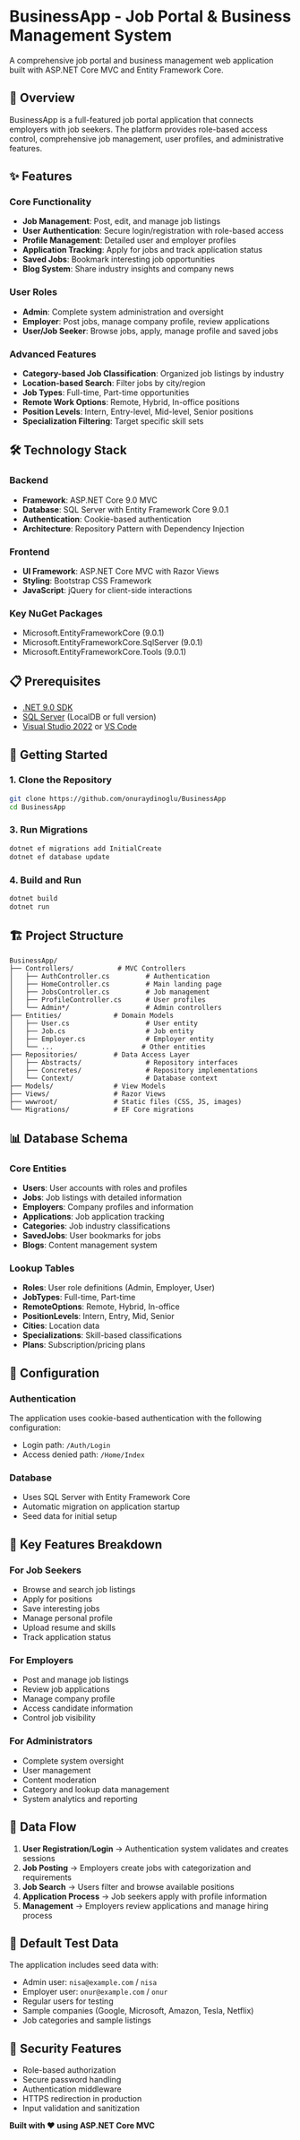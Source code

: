 # BusinessApp - Job Portal & Business Management System

A comprehensive job portal and business management web application built with ASP.NET Core MVC and Entity Framework Core.

## 🚀 Overview

BusinessApp is a full-featured job portal application that connects employers with job seekers. The platform provides role-based access control, comprehensive job management, user profiles, and administrative features.

## ✨ Features

### Core Functionality
- **Job Management**: Post, edit, and manage job listings
- **User Authentication**: Secure login/registration with role-based access
- **Profile Management**: Detailed user and employer profiles
- **Application Tracking**: Apply for jobs and track application status
- **Saved Jobs**: Bookmark interesting job opportunities
- **Blog System**: Share industry insights and company news

### User Roles
- **Admin**: Complete system administration and oversight
- **Employer**: Post jobs, manage company profile, review applications
- **User/Job Seeker**: Browse jobs, apply, manage profile and saved jobs

### Advanced Features
- **Category-based Job Classification**: Organized job listings by industry
- **Location-based Search**: Filter jobs by city/region
- **Job Types**: Full-time, Part-time opportunities
- **Remote Work Options**: Remote, Hybrid, In-office positions
- **Position Levels**: Intern, Entry-level, Mid-level, Senior positions
- **Specialization Filtering**: Target specific skill sets

## 🛠️ Technology Stack

### Backend
- **Framework**: ASP.NET Core 9.0 MVC
- **Database**: SQL Server with Entity Framework Core 9.0.1
- **Authentication**: Cookie-based authentication
- **Architecture**: Repository Pattern with Dependency Injection

### Frontend
- **UI Framework**: ASP.NET Core MVC with Razor Views
- **Styling**: Bootstrap CSS Framework
- **JavaScript**: jQuery for client-side interactions

### Key NuGet Packages
- Microsoft.EntityFrameworkCore (9.0.1)
- Microsoft.EntityFrameworkCore.SqlServer (9.0.1)
- Microsoft.EntityFrameworkCore.Tools (9.0.1)

## 📋 Prerequisites

- [.NET 9.0 SDK](https://dotnet.microsoft.com/download/dotnet/9.0)
- [SQL Server](https://www.microsoft.com/en-us/sql-server/sql-server-downloads) (LocalDB or full version)
- [Visual Studio 2022](https://visualstudio.microsoft.com/) or [VS Code](https://code.visualstudio.com/)

## 🚀 Getting Started

### 1. Clone the Repository
```bash
git clone https://github.com/onuraydinoglu/BusinessApp
cd BusinessApp
```

### 3. Run Migrations
```bash
dotnet ef migrations add InitialCreate
dotnet ef database update
```

### 4. Build and Run
```bash
dotnet build
dotnet run
```

## 🏗️ Project Structure

```
BusinessApp/
├── Controllers/           # MVC Controllers
│   ├── AuthController.cs         # Authentication
│   ├── HomeController.cs         # Main landing page
│   ├── JobsController.cs         # Job management
│   ├── ProfileController.cs      # User profiles
│   └── Admin*/                   # Admin controllers
├── Entities/             # Domain Models
│   ├── User.cs                   # User entity
│   ├── Job.cs                    # Job entity
│   ├── Employer.cs               # Employer entity
│   └── ...                      # Other entities
├── Repositories/         # Data Access Layer
│   ├── Abstracts/                # Repository interfaces
│   ├── Concretes/                # Repository implementations
│   └── Context/                  # Database context
├── Models/               # View Models
├── Views/                # Razor Views
├── wwwroot/              # Static files (CSS, JS, images)
└── Migrations/           # EF Core migrations
```

## 📊 Database Schema

### Core Entities
- **Users**: User accounts with roles and profiles
- **Jobs**: Job listings with detailed information
- **Employers**: Company profiles and information
- **Applications**: Job application tracking
- **Categories**: Job industry classifications
- **SavedJobs**: User bookmarks for jobs
- **Blogs**: Content management system

### Lookup Tables
- **Roles**: User role definitions (Admin, Employer, User)
- **JobTypes**: Full-time, Part-time
- **RemoteOptions**: Remote, Hybrid, In-office
- **PositionLevels**: Intern, Entry, Mid, Senior
- **Cities**: Location data
- **Specializations**: Skill-based classifications
- **Plans**: Subscription/pricing plans

## 🔧 Configuration

### Authentication
The application uses cookie-based authentication with the following configuration:
- Login path: `/Auth/Login`
- Access denied path: `/Home/Index`

### Database
- Uses SQL Server with Entity Framework Core
- Automatic migration on application startup
- Seed data for initial setup

## 🎯 Key Features Breakdown

### For Job Seekers
- Browse and search job listings
- Apply for positions
- Save interesting jobs
- Manage personal profile
- Upload resume and skills
- Track application status

### For Employers
- Post and manage job listings
- Review job applications
- Manage company profile
- Access candidate information
- Control job visibility

### For Administrators
- Complete system oversight
- User management
- Content moderation
- Category and lookup data management
- System analytics and reporting

## 🔄 Data Flow

1. **User Registration/Login** → Authentication system validates and creates sessions
2. **Job Posting** → Employers create jobs with categorization and requirements
3. **Job Search** → Users filter and browse available positions
4. **Application Process** → Job seekers apply with profile information
5. **Management** → Employers review applications and manage hiring process

## 📝 Default Test Data

The application includes seed data with:
- Admin user: `nisa@example.com` / `nisa`
- Employer user: `onur@example.com` / `onur`
- Regular users for testing
- Sample companies (Google, Microsoft, Amazon, Tesla, Netflix)
- Job categories and sample listings

## 🔐 Security Features

- Role-based authorization
- Secure password handling
- Authentication middleware
- HTTPS redirection in production
- Input validation and sanitization

**Built with ❤️ using ASP.NET Core MVC**
